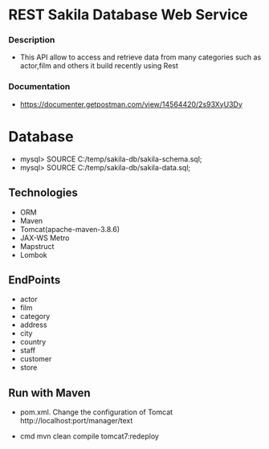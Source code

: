 

# REST Sakila Database Web Service

### Description
- This API allow  to access and retrieve data from many categories such as actor,film and others
  it build recently using Rest

### Documentation 
- https://documenter.getpostman.com/view/14564420/2s93XyU3Dy


# Database
- mysql> SOURCE C:/temp/sakila-db/sakila-schema.sql;
- mysql> SOURCE C:/temp/sakila-db/sakila-data.sql;

##  Technologies
- ORM
- Maven
- Tomcat(apache-maven-3.8.6)
- JAX-WS Metro
- Mapstruct
- Lombok

##  EndPoints
 - actor
 - film
 - category
 - address
 - city
 - country
 - staff
 - customer
 - store

## Run with Maven

- pom.xml.
Change the configuration of Tomcat 
     http://localhost:port/manager/text

- cmd 
mvn clean compile tomcat7:redeploy





